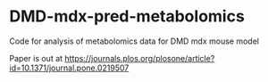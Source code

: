 # DMD-mdx-pred-metabolomics
Code for analysis of metabolomics data for DMD mdx mouse model

Paper is out at https://journals.plos.org/plosone/article?id=10.1371/journal.pone.0219507


